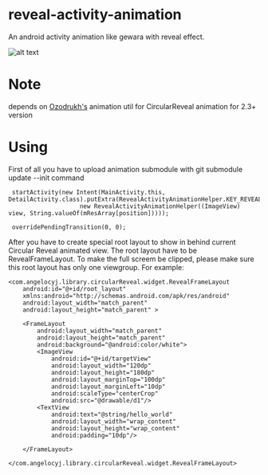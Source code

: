 # reveal-activity-animation
An android activity animation like gewara with reveal effect.

![alt text](http://7xnpdq.com1.z0.glb.clouddn.com/reveal4.gif)

# Note
depends on [Ozodrukh's](https://github.com/ozodrukh/CircularReveal "CircularReveal") animation util for CircularReveal animation for 2.3+ version
# Using
First of all you have to upload animation submodule with git submodule update --init command

     startActivity(new Intent(MainActivity.this, DetailActivity.class).putExtra(RevealActivityAnimationHelper.KEY_REVEAL_ACTIVITY_HELPER,
                        new RevealActivityAnimationHelper((ImageView) view, String.valueOf(mResArray[position]))));

     overridePendingTransition(0, 0);
                
After you have to create special root layout to show in behind current Circular Reveal animated view. The root layout have to be RevealFrameLayout. To make the full screem be clipped, please make sure this root layout has only one viewgroup. For example:

    <com.angelocyj.library.circularReveal.widget.RevealFrameLayout
        android:id="@+id/root_layout"
        xmlns:android="http://schemas.android.com/apk/res/android"
        android:layout_width="match_parent"
        android:layout_height="match_parent" >
    
        <FrameLayout
            android:layout_width="match_parent"
            android:layout_height="match_parent"
            android:background="@android:color/white">
            <ImageView
                android:id="@+id/targetView"
                android:layout_width="120dp"
                android:layout_height="180dp"
                android:layout_marginTop="100dp"
                android:layout_marginLeft="10dp"
                android:scaleType="centerCrop"
                android:src="@drawable/d1"/>
            <TextView
                android:text="@string/hello_world"
                android:layout_width="wrap_content"
                android:layout_height="wrap_content"
                android:padding="10dp"/>
    
        </FrameLayout>
    
    </com.angelocyj.library.circularReveal.widget.RevealFrameLayout>


